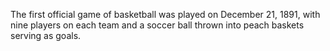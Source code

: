 The first official game of basketball was played on December 21, 1891, with nine players on each team and a soccer ball thrown into peach baskets serving as goals.
